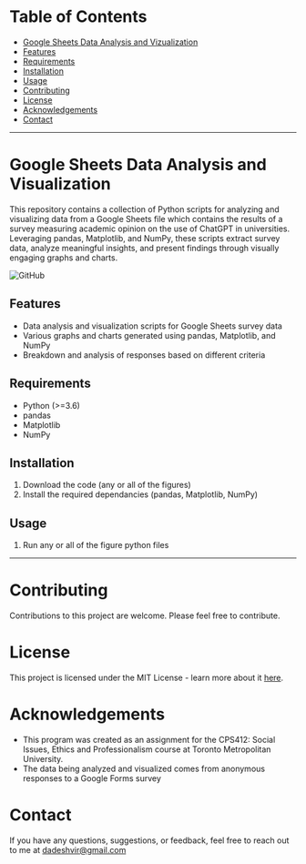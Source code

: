 # Table of Contents
- [Google Sheets Data Analysis and Vizualization](#google-sheets-data-analysis-and-visualization)
- [Features](#features)
- [Requirements](#requirements)
- [Installation](#installation)
- [Usage](#usage)
- [Contributing](#contributing)
- [License](#license)
- [Acknowledgements](#acknowledgements)
- [Contact](#contact)

------------------------------

# Google Sheets Data Analysis and Visualization
This repository contains a collection of Python scripts for analyzing and visualizing data from a Google Sheets file which contains the results of a survey measuring academic opinion on the use of ChatGPT in universities. Leveraging pandas, Matplotlib, and NumPy, these scripts extract survey data, analyze meaningful insights, and present findings through visually engaging graphs and charts.

![GitHub](https://img.shields.io/github/license/adedhi/google-sheets-data-analysis-and-visualization)

## Features
- Data analysis and visualization scripts for Google Sheets survey data
- Various graphs and charts generated using pandas, Matplotlib, and NumPy
- Breakdown and analysis of responses based on different criteria

## Requirements
- Python (>=3.6)
- pandas
- Matplotlib
- NumPy

## Installation
1. Download the code (any or all of the figures)
2. Install the required dependancies (pandas, Matplotlib, NumPy)

## Usage
1. Run any or all of the figure python files

------------------------------

# Contributing
Contributions to this project are welcome. Please feel free to contribute.

# License
This project is licensed under the MIT License - learn more about it [here](LICENSE).

# Acknowledgements
- This program was created as an assignment for the CPS412: Social Issues, Ethics and Professionalism course at Toronto Metropolitan University.
- The data being analyzed and visualized comes from anonymous responses to a Google Forms survey

# Contact
If you have any questions, suggestions, or feedback, feel free to reach out to me at dadeshvir@gmail.com
